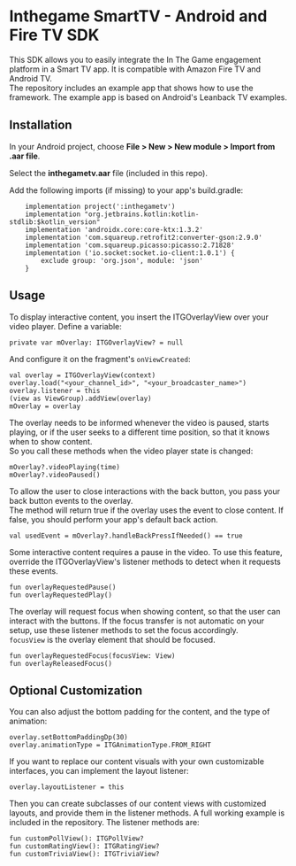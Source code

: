 # Inthegame SmartTV - Android and Fire TV SDK

This SDK allows you to easily integrate the In The Game engagement platform in a Smart TV app. It is compatible with Amazon Fire TV and Android TV.\
The repository includes an example app that shows how to use the framework. The example app is based on Android's Leanback TV examples.


## Installation

In your Android project, choose **File > New > New module > Import from .aar file**. 

Select the **inthegametv.aar** file (included in this repo).

Add the following imports (if missing) to your app's build.gradle:

```
    implementation project(':inthegametv')
    implementation "org.jetbrains.kotlin:kotlin-stdlib:$kotlin_version"
    implementation 'androidx.core:core-ktx:1.3.2'
    implementation 'com.squareup.retrofit2:converter-gson:2.9.0'
    implementation 'com.squareup.picasso:picasso:2.71828'
    implementation ('io.socket:socket.io-client:1.0.1') {
        exclude group: 'org.json', module: 'json'
    }
```

## Usage

To display interactive content, you insert the ITGOverlayView over your video player.
Define a variable:

```
private var mOverlay: ITGOverlayView? = null
```

And configure it on the fragment's `onViewCreated`:
```
val overlay = ITGOverlayView(context)
overlay.load("<your_channel_id>", "<your_broadcaster_name>")
overlay.listener = this
(view as ViewGroup).addView(overlay)
mOverlay = overlay
```

The overlay needs to be informed whenever the video is paused, starts playing, or if the user seeks to a different time position, so that it knows when to show content.\
So you call these methods when the video player state is changed:
```
mOverlay?.videoPlaying(time)
mOverlay?.videoPaused()
```

To allow the user to close interactions with the back button, you pass your back button events to the overlay.\
The method will return true if the overlay uses the event to close content. If false, you should perform your app's default back action.
```
val usedEvent = mOverlay?.handleBackPressIfNeeded() == true
```
Some interactive content requires a pause in the video. To use this feature, override the ITGOverlayView's listener methods to detect when it requests these events.
```
fun overlayRequestedPause()
fun overlayRequestedPlay()
```

The overlay will request focus when showing content, so that the user can interact with the buttons. If the focus transfer is not automatic on your setup, use these listener methods to set the focus accordingly.\
`focusView` is the overlay element that should be focused.

```
fun overlayRequestedFocus(focusView: View)
fun overlayReleasedFocus()
```

## Optional Customization

You can also adjust the bottom padding for the content, and the type of animation:
```
overlay.setBottomPaddingDp(30)
overlay.animationType = ITGAnimationType.FROM_RIGHT
```

If you want to replace our content visuals with your own customizable interfaces, you can implement the layout listener:
```
overlay.layoutListener = this
```
Then you can create subclasses of our content views with customized layouts, and provide them in the listener methods. A full working example is included in the repository. The listener methods are: 
```
fun customPollView(): ITGPollView?
fun customRatingView(): ITGRatingView?
fun customTriviaView(): ITGTriviaView?
```
